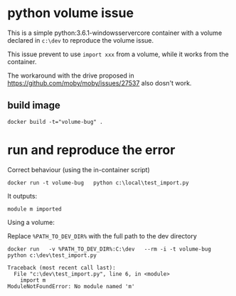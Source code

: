 # python volume issue

This is a simple python:3.6.1-windowsservercore container 
with a volume declared in `c:\dev` to reproduce the volume issue.

This issue prevent to use `import xxx` from a volume, while it works from the container.

The workaround with the drive proposed in https://github.com/moby/moby/issues/27537 also dosn't work.


## build image

```
docker build -t="volume-bug" .
```


# run and reproduce the error

Correct behaviour (using the in-container script)

```
docker run -t volume-bug   python c:\local\test_import.py
```

It outputs: 

```
module m imported
```

Using a volume:

Replace `%PATH_TO_DEV_DIR%` with the full path to the dev directory

```
docker run   -v %PATH_TO_DEV_DIR%:C:\dev   --rm -i -t volume-bug python c:\dev\test_import.py
```

```
Traceback (most recent call last):
  File "c:\dev\test_import.py", line 6, in <module>
    import m
ModuleNotFoundError: No module named 'm'
```



